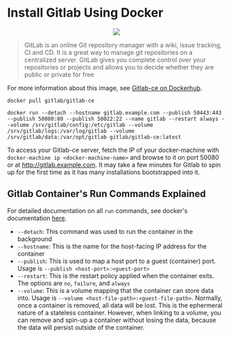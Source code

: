 # Install Gitlab Using Docker

<p align="center"><img src="https://cdn.xebialabs.com/assets/files/plugins/gitlab.jpg" /></p>

> GitLab is an online Git repository manager with a wiki, issue tracking, CI and CD. It is a great way to manage git repositories on a centralized server. GitLab gives you complete control over your repositories or projects and allows you to decide whether they are public or private for free

For more information about this image, see [Gitlab-ce on Dockerhub](https://hub.docker.com/r/gitlab/gitlab-ce/).

```
docker pull gitlab/gitlab-ce
```

```
docker run --detach --hostname gitlab.example.com --publish 50443:443 --publish 50080:80 --publish 50022:22 --name gitlab --restart always --volume /srv/gitlab/config:/etc/gitlab --volume /srv/gitlab/logs:/var/log/gitlab --volume /srv/gitlab/data:/var/opt/gitlab gitlab/gitlab-ce:latest
```
To access your Gitlab-ce server, fetch the IP of your docker-machine with `docker-machine ip <docker-machine-name>` and browse to it on port 50080 or at http://gitlab.example.com. It may take a few minutes for Gitlab to spin up for the first time as it has many installations bootstrapped into it.

## Gitlab Container's Run Commands Explained
For detailed documentation on all `run` commands, see docker's documentation [here](https://docs.docker.com/engine/reference/commandline/run/#options).
+ `--detach`: This command was used to run the container in the background
+ `--hostname`: This is the name for the host-facing IP address for the container
+ `--publish`: This is used to map a host port to a guest (container) port. Usage is `--publish <host-port>:<guest-port>`
+ `--restart`: This is the restart policy applied when the container exits. The options are `no`, `failure`, and `always`
+ `--volume`: This is a volume mapping that the container can store data into. Usage is `--volume <host-file-path>:<guest-file-path>`. Normally, once a container is removed, all data will be lost. This is the ephermeral nature of a stateless container. However, when linking to a volume, you can remove and spin-up a container without losing the data, because the data will persist outside of the container.
